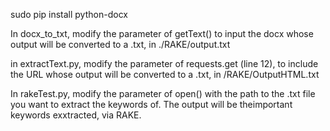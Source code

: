 sudo pip install python-docx

In docx_to_txt, modify the parameter of getText() to input the docx whose output will be converted to a .txt, in ./RAKE/output.txt

in extractText.py, modify the parameter of requests.get (line 12), to include the URL whose output will be converted to a .txt, in /RAKE/OutputHTML.txt

In rakeTest.py, modify the parameter of open() with the path to the .txt file you want to extract the keywords of. The output will be theimportant keywords exxtracted, via RAKE.
